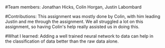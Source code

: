 #Team members: Jonathan Hicks, Colin Horgan, Justin Labombard

#Contributions: This assignment was mostly done by Colin, with him leading Justin and me through the assignment. We all struggled a lot on this assignment, 
so having Colin's help really assisted us in doing this.

#What I learned: Adding a well trained neural network to data can help in the classification of data better than the raw data alone.
